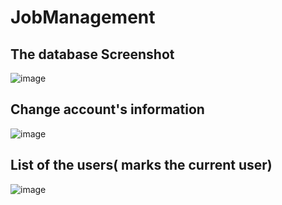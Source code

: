 # JobManagement

The database Screenshot
-
![image](https://user-images.githubusercontent.com/96385473/209454576-56622dda-7c19-436d-bd1e-9ba6b39fa458.png)

Change account's information
-
![image](https://user-images.githubusercontent.com/96385473/209489616-2d262626-023e-46a8-ae01-9e052dfc3879.png)

List of the users( marks the current user)
-
![image](https://user-images.githubusercontent.com/96385473/209489663-8ffd4dba-fd2e-4578-926c-99ee29d25b24.png)
